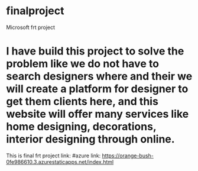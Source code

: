 # finalproject
Microsoft frt project
# I have build this project to solve the problem like we do not have to search designers where and their we will create a platform for designer to get them clients here, and this website will offer many services like home designing, decorations, interior designing through online. 


This is final frt project link:
#azure link: https://orange-bush-0fe986610.3.azurestaticapps.net/index.html

